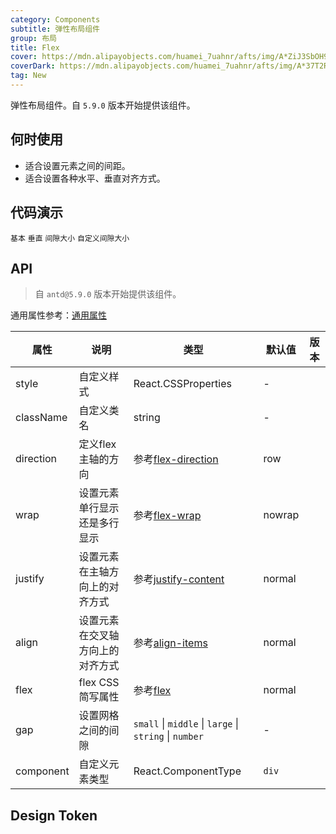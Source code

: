 ```yaml
---
category: Components
subtitle: 弹性布局组件
group: 布局
title: Flex
cover: https://mdn.alipayobjects.com/huamei_7uahnr/afts/img/A*ZiJ3SbOH9SUAAAAAAAAAAAAADrJ8AQ/original
coverDark: https://mdn.alipayobjects.com/huamei_7uahnr/afts/img/A*37T2R6O9oi0AAAAAAAAAAAAADrJ8AQ/original
tag: New
---
```


弹性布局组件。自 `5.9.0` 版本开始提供该组件。

## 何时使用

- 适合设置元素之间的间距。
- 适合设置各种水平、垂直对齐方式。

## 代码演示

<!-- prettier-ignore -->
<code src="./demo/basic.tsx">基本</code>
<code src="./demo/vertical.tsx">垂直</code>
<code src="./demo/gap.tsx">间隙大小</code>
<code src="./demo/gap-customize.tsx">自定义间隙大小</code>

## API

> 自 `antd@5.9.0` 版本开始提供该组件。

通用属性参考：[通用属性](/docs/react/common-props)

| 属性 | 说明 | 类型 | 默认值 | 版本 |
| --- | --- | --- | --- | --- |
| style | 自定义样式 | React.CSSProperties | - |  |
| className | 自定义类名 | string | - |  |
| direction | 定义flex主轴的方向 | 参考[flex-direction](https://developer.mozilla.org/zh-CN/docs/Web/CSS/flex-direction) | row |  |
| wrap | 设置元素单行显示还是多行显示 | 参考[flex-wrap](https://developer.mozilla.org/zh-CN/docs/Web/CSS/flex-wrap) | nowrap |  |
| justify | 设置元素在主轴方向上的对齐方式 | 参考[justify-content](https://developer.mozilla.org/zh-CN/docs/Web/CSS/justify-content) | normal |  |
| align | 设置元素在交叉轴方向上的对齐方式 | 参考[align-items](https://developer.mozilla.org/zh-CN/docs/Web/CSS/align-items) | normal |  |
| flex | flex CSS 简写属性 | 参考[flex](https://developer.mozilla.org/zh-CN/docs/Web/CSS/flex) | normal |  |
| gap | 设置网格之间的间隙 | `small` \| `middle` \| `large` \| `string` \| `number` | - |  |
| component | 自定义元素类型 | React.ComponentType | `div` |  |

## Design Token

<ComponentTokenTable component="Flex"></ComponentTokenTable>
